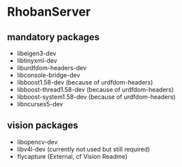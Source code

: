 RhobanServer
============

mandatory packages
------------------

- libeigen3-dev
- libtinyxml-dev
- liburdfdom-headers-dev
- libconsole-bridge-dev
- libboost1.58-dev (because of urdfdom-headers)
- libboost-thread1.58-dev (because of urdfdom-headers)
- libboost-system1.58-dev (because of urdfdom-headers)
- libncurses5-dev

vision packages
---------------
- libopencv-dev
- libv4l-dev (currently not used but still required)
- flycapture (External, cf Vision Readme)
